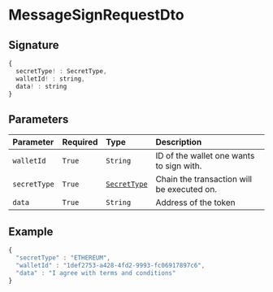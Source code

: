 # MessageSignRequestDto

## Signature

```javascript
{
  secretType! : SecretType,
  walletId! : string,
  data! : string
}
```

## Parameters

| Parameter | Required | Type | Description |
| :--- | :--- | :--- | :--- |
| `walletId` | `True` | `String` | ID of the wallet one wants to sign with. |
| `secretType` | `True` | [`SecretType`]() | Chain the transaction will be executed on. |
| `data` | `True` | `String` | Address of the token |

## Example

```javascript
{
  "secretType" : "ETHEREUM",
  "walletId" : "1def2753-a428-4fd2-9993-fc06917897c6",
  "data" : "I agree with terms and conditions"
}
```

